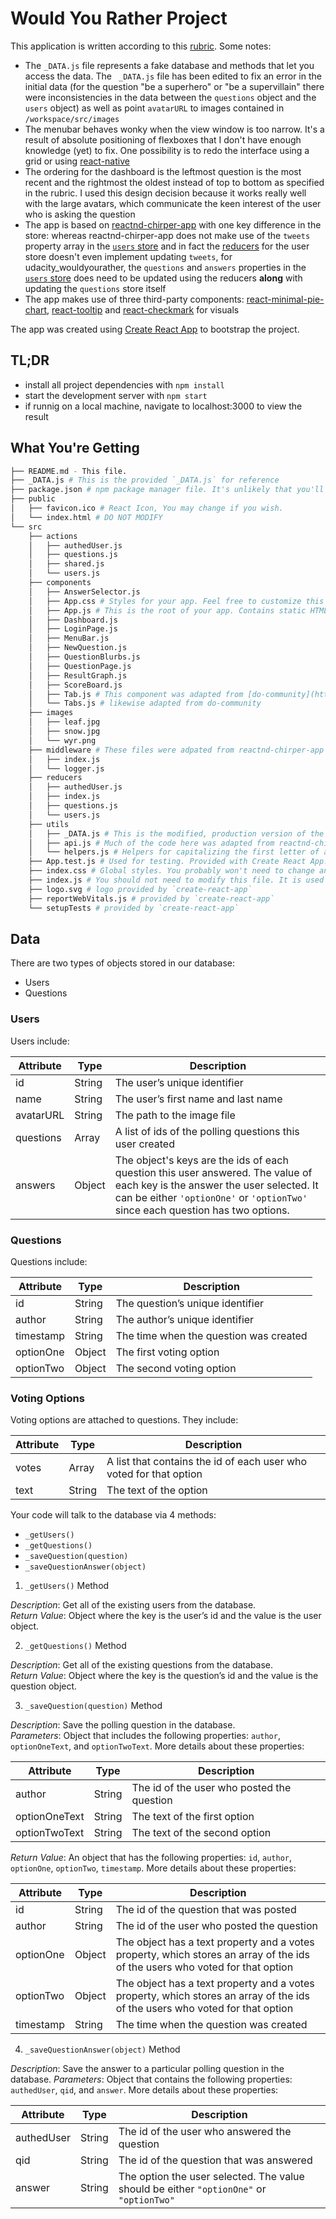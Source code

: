 # Would You Rather Project

This application is written according to this [rubric](https://review.udacity.com/#!/rubrics/1567/view). Some notes:

* The `_DATA.js` file represents a fake database and methods that let you access the data. The ` _DATA.js` file has been edited to fix an error in the initial data (for the question "be a superhero" or "be a supervillain" there were inconsistencies in the data between the `questions` object and the `users` object) as well as point `avatarURL` to images contained in `/workspace/src/images`
* The menubar behaves wonky when the view window is too narrow. It's a result of absolute positioning of flexboxes that I don't have enough knowledge (yet) to fix. One possibility is to redo the interface using a grid or using [react-native](https://reactnavigation.org/)
* The ordering for the dashboard is the leftmost question is the most recent and the rightmost the oldest instead of top to bottom as specified in the rubric. I used this design decision because it works really well with the large avatars, which communicate the keen interest of the user who is asking the question
* The app is based on [reactnd-chirper-app](https://github.com/udacity/reactnd-chirper-app/tree/512ddca69dd99d67acf4b9795b1000c2e728e899) with one key difference in the store: whereas reactnd-chirper-app does not make use of the `tweets` property array in the [`users` store](https://github.com/udacity/reactnd-chirper-app/blob/512ddca69dd99d67acf4b9795b1000c2e728e899/src/utils/_DATA.js) and in fact the [reducers](https://github.com/udacity/reactnd-chirper-app/blob/512ddca69dd99d67acf4b9795b1000c2e728e899/src/reducers/users.js) for the user store doesn't even implement updating `tweets`, for udacity_wouldyourather, the `questions` and `answers` properties in the [`users` store](https://github.com/mrjoshkao/udacity_wouldyourather/blob/main/src/utils/_DATA.js) does need to be updated using the reducers **along** with updating the `questions` store itself
* The app makes use of three third-party components: [react-minimal-pie-chart](https://www.npmjs.com/package/react-minimal-pie-chart), [react-tooltip](https://www.npmjs.com/package/react-tooltip) and [react-checkmark](https://www.npmjs.com/package/react-checkmark) for visuals

The app was created using [Create React App](https://github.com/facebook/create-react-app) to bootstrap the project.

## TL;DR

* install all project dependencies with `npm install`
* start the development server with `npm start`
* if runnig on a local machine, navigate to localhost:3000 to view the result

## What You're Getting
```bash
├── README.md - This file.
├── _DATA.js # This is the provided `_DATA.js` for reference
├── package.json # npm package manager file. It's unlikely that you'll need to modify this.
├── public
│   ├── favicon.ico # React Icon, You may change if you wish.
│   └── index.html # DO NOT MODIFY
└── src
    ├── actions
    │   ├── authedUser.js
    │   ├── questions.js
    │   ├── shared.js
    │   └── users.js
    ├── components
    │   ├── AnswerSelector.js
    │   ├── App.css # Styles for your app. Feel free to customize this as you desire.
    │   ├── App.js # This is the root of your app. Contains static HTML right now.
    │   ├── Dashboard.js
    │   ├── LoginPage.js
    │   ├── MenuBar.js
    │   ├── NewQuestion.js
    │   ├── QuestionBlurbs.js
    │   ├── QuestionPage.js
    │   ├── ResultGraph.js
    │   ├── ScoreBoard.js
    │   ├── Tab.js # This component was adapted from [do-community](https://github.com/do-community/building-a-tabs-component-react)
    │   └── Tabs.js # likewise adapted from do-community
    ├── images
    │   ├── leaf.jpg
    │   ├── snow.jpg
    │   └── wyr.png
    ├── middleware # These files were adpated from reactnd-chirper-app
    │   ├── index.js 
    │   └── logger.js
    ├── reducers
    │   ├── authedUser.js
    │   ├── index.js
    │   ├── questions.js
    │   └── users.js
    ├── utils
    │   ├── _DATA.js # This is the modified, production version of the given `_DATA.js`
    │   ├── api.js # Much of the code here was adapted from reactnd-chirper-app
    │   └── helpers.js # Helpers for capitalizing the first letter of answer choices and for caching avatar images
    ├── App.test.js # Used for testing. Provided with Create React App. Testing is encouraged, but not required.
    ├── index.css # Global styles. You probably won't need to change anything here.
    ├── index.js # You should not need to modify this file. It is used for DOM rendering only.
    ├── logo.svg # logo provided by `create-react-app`
    ├── reportWebVitals.js # provided by `create-react-app`
    └── setupTests # provided by `create-react-app`
```

## Data

There are two types of objects stored in our database:

* Users
* Questions

### Users

Users include:

| Attribute    | Type             | Description           |
|-----------------|------------------|-------------------         |
| id                 | String           | The user’s unique identifier |
| name          | String           | The user’s first name  and last name     |
| avatarURL  | String           | The path to the image file |
| questions | Array | A list of ids of the polling questions this user created|
| answers      | Object         |  The object's keys are the ids of each question this user answered. The value of each key is the answer the user selected. It can be either `'optionOne'` or `'optionTwo'` since each question has two options.

### Questions

Questions include:

| Attribute | Type | Description |
|-----------------|------------------|-------------------|
| id                  | String | The question’s unique identifier |
| author        | String | The author’s unique identifier |
| timestamp | String | The time when the question was created|
| optionOne | Object | The first voting option|
| optionTwo | Object | The second voting option|

### Voting Options

Voting options are attached to questions. They include:

| Attribute | Type | Description |
|-----------------|------------------|-------------------|
| votes             | Array | A list that contains the id of each user who voted for that option|
| text                | String | The text of the option |

Your code will talk to the database via 4 methods:

* `_getUsers()`
* `_getQuestions()`
* `_saveQuestion(question)`
* `_saveQuestionAnswer(object)`

1) `_getUsers()` Method

*Description*: Get all of the existing users from the database.  
*Return Value*: Object where the key is the user’s id and the value is the user object.

2) `_getQuestions()` Method

*Description*: Get all of the existing questions from the database.  
*Return Value*: Object where the key is the question’s id and the value is the question object.

3) `_saveQuestion(question)` Method

*Description*: Save the polling question in the database.  
*Parameters*:  Object that includes the following properties: `author`, `optionOneText`, and `optionTwoText`. More details about these properties:

| Attribute | Type | Description |
|-----------------|------------------|-------------------|
| author | String | The id of the user who posted the question|
| optionOneText| String | The text of the first option |
| optionTwoText | String | The text of the second option |

*Return Value*:  An object that has the following properties: `id`, `author`, `optionOne`, `optionTwo`, `timestamp`. More details about these properties:

| Attribute | Type | Description |
|-----------------|------------------|-------------------|
| id | String | The id of the question that was posted|
| author | String | The id of the user who posted the question|
| optionOne | Object | The object has a text property and a votes property, which stores an array of the ids of the users who voted for that option|
| optionTwo | Object | The object has a text property and a votes property, which stores an array of the ids of the users who voted for that option|
|timestamp|String | The time when the question was created|

4) `_saveQuestionAnswer(object)` Method

*Description*: Save the answer to a particular polling question in the database.
*Parameters*: Object that contains the following properties: `authedUser`, `qid`, and `answer`. More details about these properties:

| Attribute | Type | Description |
|-----------------|------------------|-------------------|
| authedUser | String | The id of the user who answered the question|
| qid | String | The id of the question that was answered|
| answer | String | The option the user selected. The value should be either `"optionOne"` or `"optionTwo"`|